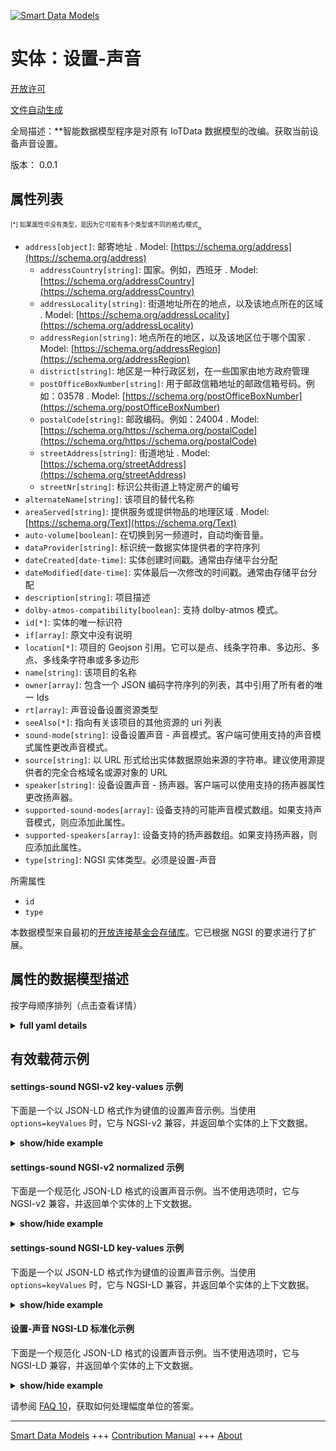 <!-- 10-Header -->    
[![Smart Data Models](https://smartdatamodels.org/wp-content/uploads/2022/01/SmartDataModels_logo.png "Logo")](https://smartdatamodels.org)    
实体：设置-声音    
========<!-- /10-Header -->    
<!-- 15-License -->    
[开放许可](https://github.com/smart-data-models//dataModel.OCF/blob/master/settings-sound/LICENSE.md)    
[文件自动生成](https://docs.google.com/presentation/d/e/2PACX-1vTs-Ng5dIAwkg91oTTUdt8ua7woBXhPnwavZ0FxgR8BsAI_Ek3C5q97Nd94HS8KhP-r_quD4H0fgyt3/pub?start=false&loop=false&delayms=3000#slide=id.gb715ace035_0_60)    
<!-- /15-License -->    
<!-- 20-Description -->    
全局描述：**智能数据模型程序是对原有 IoTData 数据模型的改编。获取当前设备声音设置。    
版本： 0.0.1    
<!-- /20-Description -->    
<!-- 30-PropertiesList -->    
## 属性列表    
<sup><sub>[*] 如果属性中没有类型，是因为它可能有多个类型或不同的格式/模式</sub></sup>。    
- `address[object]`: 邮寄地址  . Model: [https://schema.org/address](https://schema.org/address)	- `addressCountry[string]`: 国家。例如，西班牙  . Model: [https://schema.org/addressCountry](https://schema.org/addressCountry)    
	- `addressLocality[string]`: 街道地址所在的地点，以及该地点所在的区域  . Model: [https://schema.org/addressLocality](https://schema.org/addressLocality)    
	- `addressRegion[string]`: 地点所在的地区，以及该地区位于哪个国家  . Model: [https://schema.org/addressRegion](https://schema.org/addressRegion)    
	- `district[string]`: 地区是一种行政区划，在一些国家由地方政府管理      
	- `postOfficeBoxNumber[string]`: 用于邮政信箱地址的邮政信箱号码。例如：03578  . Model: [https://schema.org/postOfficeBoxNumber](https://schema.org/postOfficeBoxNumber)    
	- `postalCode[string]`: 邮政编码。例如：24004  . Model: [https://schema.org/https://schema.org/postalCode](https://schema.org/https://schema.org/postalCode)    
	- `streetAddress[string]`: 街道地址  . Model: [https://schema.org/streetAddress](https://schema.org/streetAddress)    
	- `streetNr[string]`: 标识公共街道上特定房产的编号      
- `alternateName[string]`: 该项目的替代名称  - `areaServed[string]`: 提供服务或提供物品的地理区域  . Model: [https://schema.org/Text](https://schema.org/Text)- `auto-volume[boolean]`: 在切换到另一频道时，自动均衡音量。  - `dataProvider[string]`: 标识统一数据实体提供者的字符序列  - `dateCreated[date-time]`: 实体创建时间戳。通常由存储平台分配  - `dateModified[date-time]`: 实体最后一次修改的时间戳。通常由存储平台分配  - `description[string]`: 项目描述  - `dolby-atmos-compatibility[boolean]`: 支持 dolby-atmos 模式。  - `id[*]`: 实体的唯一标识符  - `if[array]`: 原文中没有说明  - `location[*]`: 项目的 Geojson 引用。它可以是点、线条字符串、多边形、多点、多线条字符串或多多边形  - `name[string]`: 该项目的名称  - `owner[array]`: 包含一个 JSON 编码字符序列的列表，其中引用了所有者的唯一 Ids  - `rt[array]`: 声音设备设置资源类型  - `seeAlso[*]`: 指向有关该项目的其他资源的 uri 列表  - `sound-mode[string]`: 设备设置声音 - 声音模式。客户端可使用支持的声音模式属性更改声音模式。  - `source[string]`: 以 URL 形式给出实体数据原始来源的字符串。建议使用源提供者的完全合格域名或源对象的 URL  - `speaker[string]`: 设备设置声音 - 扬声器。客户端可以使用支持的扬声器属性更改扬声器。  - `supported-sound-modes[array]`: 设备支持的可能声音模式数组。如果支持声音模式，则应添加此属性。  - `supported-speakers[array]`: 设备支持的扬声器数组。如果支持扬声器，则应添加此属性。  - `type[string]`: NGSI 实体类型。必须是设置-声音  <!-- /30-PropertiesList -->    
<!-- 35-RequiredProperties -->    
所需属性    
- `id`  - `type`  <!-- /35-RequiredProperties -->    
<!-- 40-RequiredProperties -->    
本数据模型来自最初的[开放连接基金会存储库](https://github.com/openconnectivityfoundation/IoTDataModels)。它已根据 NGSI 的要求进行了扩展。    
<!-- /40-RequiredProperties -->    
<!-- 50-DataModelHeader -->    
## 属性的数据模型描述    
按字母顺序排列（点击查看详情）    
<!-- /50-DataModelHeader -->    
<!-- 60-ModelYaml -->    
<details><summary><strong>full yaml details</strong></summary>      
```yaml    
settings-sound:      
  description: Smart Data Models Program adaptation of the original IoTData data Models. Gets current device sound settings.      
  properties:      
    address:      
      description: The mailing address      
      properties:      
        addressCountry:      
          description: 'The country. For example, Spain'      
          type: string      
          x-ngsi:      
            model: https://schema.org/addressCountry      
            type: Property      
        addressLocality:      
          description: 'The locality in which the street address is, and which is in the region'      
          type: string      
          x-ngsi:      
            model: https://schema.org/addressLocality      
            type: Property      
        addressRegion:      
          description: 'The region in which the locality is, and which is in the country'      
          type: string      
          x-ngsi:      
            model: https://schema.org/addressRegion      
            type: Property      
        district:      
          description: 'A district is a type of administrative division that, in some countries, is managed by the local government'      
          type: string      
          x-ngsi:      
            type: Property      
        postOfficeBoxNumber:      
          description: 'The post office box number for PO box addresses. For example, 03578'      
          type: string      
          x-ngsi:      
            model: https://schema.org/postOfficeBoxNumber      
            type: Property      
        postalCode:      
          description: 'The postal code. For example, 24004'      
          type: string      
          x-ngsi:      
            model: https://schema.org/https://schema.org/postalCode      
            type: Property      
        streetAddress:      
          description: The street address      
          type: string      
          x-ngsi:      
            model: https://schema.org/streetAddress      
            type: Property      
        streetNr:      
          description: Number identifying a specific property on a public street      
          type: string      
          x-ngsi:      
            type: Property      
      type: object      
      x-ngsi:      
        model: https://schema.org/address      
        type: Property      
    alternateName:      
      description: An alternative name for this item      
      type: string      
      x-ngsi:      
        type: Property      
    areaServed:      
      description: The geographic area where a service or offered item is provided      
      type: string      
      x-ngsi:      
        model: https://schema.org/Text      
        type: Property      
    auto-volume:      
      description: Automatically equalizes the volume level when switching to antother channel.      
      type: boolean      
      x-ngsi:      
        type: Property      
    dataProvider:      
      description: A sequence of characters identifying the provider of the harmonised data entity      
      type: string      
      x-ngsi:      
        type: Property      
    dateCreated:      
      description: Entity creation timestamp. This will usually be allocated by the storage platform      
      format: date-time      
      type: string      
      x-ngsi:      
        type: Property      
    dateModified:      
      description: Timestamp of the last modification of the entity. This will usually be allocated by the storage platform      
      format: date-time      
      type: string      
      x-ngsi:      
        type: Property      
    description:      
      description: A description of this item      
      type: string      
      x-ngsi:      
        type: Property      
    dolby-atmos-compatibility:      
      description: Supports dolby-atmos mode.      
      type: boolean      
      x-ngsi:      
        type: Property      
    id:      
      anyOf:      
        - description: Identifier format of any NGSI entity      
          maxLength: 256      
          minLength: 1      
          pattern: ^[\w\-\.\{\}\$\+\*\[\]`|~^@!,:\\]+$      
          type: string      
          x-ngsi:      
            type: Property      
        - description: Identifier format of any NGSI entity      
          format: uri      
          type: string      
          x-ngsi:      
            type: Property      
      description: Unique identifier of the entity      
      x-ngsi:      
        type: Property      
    if:      
      description: No description is available in the original      
      items:      
        enum:      
          - oic.if.rw      
          - oic.if.baseline      
        type: string      
      minItems: 2      
      readOnly: true      
      type: array      
      uniqueItems: true      
      x-ngsi:      
        type: Property      
    location:      
      description: 'Geojson reference to the item. It can be Point, LineString, Polygon, MultiPoint, MultiLineString or MultiPolygon'      
      oneOf:      
        - description: Geojson reference to the item. Point      
          properties:      
            bbox:      
              items:      
                type: number      
              minItems: 4      
              type: array      
            coordinates:      
              items:      
                type: number      
              minItems: 2      
              type: array      
            type:      
              enum:      
                - Point      
              type: string      
          required:      
            - type      
            - coordinates      
          title: GeoJSON Point      
          type: object      
          x-ngsi:      
            type: GeoProperty      
        - description: Geojson reference to the item. LineString      
          properties:      
            bbox:      
              items:      
                type: number      
              minItems: 4      
              type: array      
            coordinates:      
              items:      
                items:      
                  type: number      
                minItems: 2      
                type: array      
              minItems: 2      
              type: array      
            type:      
              enum:      
                - LineString      
              type: string      
          required:      
            - type      
            - coordinates      
          title: GeoJSON LineString      
          type: object      
          x-ngsi:      
            type: GeoProperty      
        - description: Geojson reference to the item. Polygon      
          properties:      
            bbox:      
              items:      
                type: number      
              minItems: 4      
              type: array      
            coordinates:      
              items:      
                items:      
                  items:      
                    type: number      
                  minItems: 2      
                  type: array      
                minItems: 4      
                type: array      
              type: array      
            type:      
              enum:      
                - Polygon      
              type: string      
          required:      
            - type      
            - coordinates      
          title: GeoJSON Polygon      
          type: object      
          x-ngsi:      
            type: GeoProperty      
        - description: Geojson reference to the item. MultiPoint      
          properties:      
            bbox:      
              items:      
                type: number      
              minItems: 4      
              type: array      
            coordinates:      
              items:      
                items:      
                  type: number      
                minItems: 2      
                type: array      
              type: array      
            type:      
              enum:      
                - MultiPoint      
              type: string      
          required:      
            - type      
            - coordinates      
          title: GeoJSON MultiPoint      
          type: object      
          x-ngsi:      
            type: GeoProperty      
        - description: Geojson reference to the item. MultiLineString      
          properties:      
            bbox:      
              items:      
                type: number      
              minItems: 4      
              type: array      
            coordinates:      
              items:      
                items:      
                  items:      
                    type: number      
                  minItems: 2      
                  type: array      
                minItems: 2      
                type: array      
              type: array      
            type:      
              enum:      
                - MultiLineString      
              type: string      
          required:      
            - type      
            - coordinates      
          title: GeoJSON MultiLineString      
          type: object      
          x-ngsi:      
            type: GeoProperty      
        - description: Geojson reference to the item. MultiLineString      
          properties:      
            bbox:      
              items:      
                type: number      
              minItems: 4      
              type: array      
            coordinates:      
              items:      
                items:      
                  items:      
                    items:      
                      type: number      
                    minItems: 2      
                    type: array      
                  minItems: 4      
                  type: array      
                type: array      
              type: array      
            type:      
              enum:      
                - MultiPolygon      
              type: string      
          required:      
            - type      
            - coordinates      
          title: GeoJSON MultiPolygon      
          type: object      
          x-ngsi:      
            type: GeoProperty      
      x-ngsi:      
        type: GeoProperty      
    name:      
      description: The name of this item      
      type: string      
      x-ngsi:      
        type: Property      
    owner:      
      description: A List containing a JSON encoded sequence of characters referencing the unique Ids of the owner(s)      
      items:      
        anyOf:      
          - description: Identifier format of any NGSI entity      
            maxLength: 256      
            minLength: 1      
            pattern: ^[\w\-\.\{\}\$\+\*\[\]`|~^@!,:\\]+$      
            type: string      
            x-ngsi:      
              type: Property      
          - description: Identifier format of any NGSI entity      
            format: uri      
            type: string      
            x-ngsi:      
              type: Property      
        description: Unique identifier of the entity      
        x-ngsi:      
          type: Property      
      type: array      
      x-ngsi:      
        type: Property      
    rt:      
      description: The Resource Type of Device Settings for sound      
      items:      
        enum:      
          - oic.r.settings.sound      
        type: string      
      minItems: 1      
      readOnly: true      
      type: array      
      uniqueItems: true      
      x-ngsi:      
        type: Property      
    seeAlso:      
      description: list of uri pointing to additional resources about the item      
      oneOf:      
        - items:      
            format: uri      
            type: string      
          minItems: 1      
          type: array      
        - format: uri      
          type: string      
      x-ngsi:      
        type: Property      
    sound-mode:      
      description: Device Settings Sound - Sound Mode. Client can change sound-mode using supported-sound-modes property.      
      type: string      
      x-ngsi:      
        type: Property      
    source:      
      description: 'A sequence of characters giving the original source of the entity data as a URL. Recommended to be the fully qualified domain name of the source provider, or the URL to the source object'      
      type: string      
      x-ngsi:      
        type: Property      
    speaker:      
      description: Device Settings Sound - Speaker. Client can change speaker using supported-speakers property.      
      type: string      
      x-ngsi:      
        type: Property      
    supported-sound-modes:      
      description: The array of possible sound modes the device supports. This property should be added if sound-mode is supported.      
      items:      
        type: string      
      minItems: 1      
      readOnly: true      
      type: array      
      x-ngsi:      
        type: Property      
    supported-speakers:      
      description: The array of possible speakers the device supports. This property should be added if speaker is supported.      
      items:      
        type: string      
      minItems: 1      
      readOnly: true      
      type: array      
      x-ngsi:      
        type: Property      
    type:      
      description: NGSI entity type. It has to be settings-sound      
      enum:      
        - settings-sound      
      type: string      
      x-ngsi:      
        type: Property      
  required:      
    - id      
    - type      
  type: object      
  x-derived-from: https://github.com/OpenInterConnect/IoTDataModels/blob/master/settings-soundResURI.swagger.json      
  x-disclaimer: 'Redistribution and use in source and binary forms, with or without modification, are permitted  provided that the license conditions are met. Copyleft (c) 2022 Contributors to Smart Data Models Program'      
  x-license-url: https://github.com/smart-data-models/dataModel.OCF/blob/master/settings-sound/LICENSE.md      
  x-model-schema: https://smart-data-models.github.io/dataModel.IoTDataModels/settings-sound/schema.json      
  x-model-tags: OCF      
  x-version: 0.0.1      
```    
</details>      
<!-- /60-ModelYaml -->    
<!-- 70-MiddleNotes -->    
<!-- /70-MiddleNotes -->    
<!-- 80-Examples -->    
## 有效载荷示例    
#### settings-sound NGSI-v2 key-values 示例    
下面是一个以 JSON-LD 格式作为键值的设置声音示例。当使用 `options=keyValues` 时，它与 NGSI-v2 兼容，并返回单个实体的上下文数据。    
<details><summary><strong>show/hide example</strong></summary>      
```json  
{  
  "id": "urn:ngsi-ld:settings-sound:id:FEOR:54068496",  
  "dateCreated": "1980-08-26T09:43:11Z",  
  "dateModified": "2006-05-19T00:55:48Z",  
  "source": "Important position share care same sea. Argue internatio",  
  "name": "Authority within mouth work shoulder. Tree news seem black all police.",  
  "alternateName": "Daughter media increase half behind decide leave. Customer modern prevent weight kitchen where recent perhaps.",  
  "description": "Give continue almost foreign skill same eye. Clear heavy house use food.",  
  "dataProvider": "Order bar garden make population. Particularly end down career well agent kitchen country. Military he choice character.",  
  "owner": [  
    "urn:ngsi-ld:settings-sound:items:ASBD:54571276",  
    "urn:ngsi-ld:settings-sound:items:GAGW:59069925"  
  ],  
  "seeAlso": [  
    "urn:ngsi-ld:settings-sound:items:EDDJ:79167522"  
  ],  
  "location": {  
    "type": "Point",  
    "coordinates": [  
      53.9771575,  
      -164.350245  
    ]  
  },  
  "address": {  
    "streetAddress": "By health walk production television happen. Strategy everybody fall reason so. Space city within and bit reveal gas.",  
    "addressLocality": "South minute friend. Buy finish yet say class.",  
    "addressRegion": "National half way enter. Single redu",  
    "addressCountry": "Throughout send share room PM tell. Music",  
    "postalCode": "Front southern each class act can. Least discover involve maybe.",  
    "postOfficeBoxNumber": "Since hot spring only president manage whole. Suggest item find moment else you recently ready.",  
    "streetNr": "Occur a white recognize attack political. Sell difficult these gun.",  
    "district": "Seek career green p"  
  },  
  "areaServed": "Budget",  
  "rt": [  
    "oic.r.settings.sound"  
  ],  
  "if": [  
    "oic.if.baseline",  
    "oic.if.rw"  
  ],  
  "speaker": "Long great expert Democrat visit for later. Floor world serious case light product.",  
  "supported-speakers": [  
    "Degree between number theory western real. Very data election sell of stay style."  
  ],  
  "sound-mode": "Make production within authority.",  
  "supported-sound-modes": [  
    "Stand bed little month car suffer. Soon summer bit. Certain final trouble you however reflect skill activity. Wonder trouble "  
  ],  
  "auto-volume": true,  
  "dolby-atmos-compatibility": false,  
  "type": "settings-sound"  
}  
```  
</details>    
#### settings-sound NGSI-v2 normalized 示例    
下面是一个规范化 JSON-LD 格式的设置声音示例。当不使用选项时，它与 NGSI-v2 兼容，并返回单个实体的上下文数据。    
<details><summary><strong>show/hide example</strong></summary>      
```json  
{  
  "id": "urn:ngsi-ld:settings-sound:id:FEOR:54068496",  
  "dateCreated": {  
    "type": "DateTime",  
    "value": "1980-08-26T09:43:11Z"  
  },  
  "dateModified": {  
    "type": "DateTime",  
    "value": "2006-05-19T00:55:48Z"  
  },  
  "source": {  
    "type": "Text",  
    "value": "Important position share care same sea. Argue internatio"  
  },  
  "name": {  
    "type": "Text",  
    "value": "Authority within mouth work shoulder. Tree news seem black all police."  
  },  
  "alternateName": {  
    "type": "Text",  
    "value": "Daughter media increase half behind decide leave. Customer modern prevent weight kitchen where recent perhaps."  
  },  
  "description": {  
    "type": "Text",  
    "value": "Give continue almost foreign skill same eye. Clear heavy house use food."  
  },  
  "dataProvider": {  
    "type": "Text",  
    "value": "Order bar garden make population. Particularly end down career well agent kitchen country. Military he choice character."  
  },  
  "owner": {  
    "type": "StructuredValue",  
    "value": [  
      "urn:ngsi-ld:settings-sound:items:ASBD:54571276",  
      "urn:ngsi-ld:settings-sound:items:GAGW:59069925"  
    ]  
  },  
  "seeAlso": {  
    "type": "StructuredValue",  
    "value": [  
      "urn:ngsi-ld:settings-sound:items:EDDJ:79167522"  
    ]  
  },  
  "location": {  
    "type": "geo:json",  
    "value": {  
      "type": "Point",  
      "coordinates": [  
        53.9771575,  
        -164.350245  
      ]  
    }  
  },  
  "address": {  
    "type": "StructuredValue",  
    "value": {  
      "streetAddress": "By health walk production television happen. Strategy everybody fall reason so. Space city within and bit reveal gas.",  
      "addressLocality": "South minute friend. Buy finish yet say class.",  
      "addressRegion": "National half way enter. Single redu",  
      "addressCountry": "Throughout send share room PM tell. Music",  
      "postalCode": "Front southern each class act can. Least discover involve maybe.",  
      "postOfficeBoxNumber": "Since hot spring only president manage whole. Suggest item find moment else you recently ready.",  
      "streetNr": "Occur a white recognize attack political. Sell difficult these gun.",  
      "district": "Seek career green p"  
    }  
  },  
  "areaServed": {  
    "type": "Text",  
    "value": "Budget"  
  },  
  "rt": {  
    "type": "StructuredValue",  
    "value": [  
      "oic.r.settings.sound"  
    ]  
  },  
  "if": {  
    "type": "StructuredValue",  
    "value": [  
      "oic.if.baseline",  
      "oic.if.rw"  
    ]  
  },  
  "speaker": {  
    "type": "Text",  
    "value": "Long great expert Democrat visit for later. Floor world serious case light product."  
  },  
  "supported-speakers": {  
    "type": "StructuredValue",  
    "value": [  
      "Degree between number theory western real. Very data election sell of stay style."  
    ]  
  },  
  "sound-mode": {  
    "type": "Text",  
    "value": "Make production within authority."  
  },  
  "supported-sound-modes": {  
    "type": "StructuredValue",  
    "value": [  
      "Stand bed little month car suffer. Soon summer bit. Certain final trouble you however reflect skill activity. Wonder trouble "  
    ]  
  },  
  "auto-volume": {  
    "type": "Boolean",  
    "value": true  
  },  
  "dolby-atmos-compatibility": {  
    "type": "Boolean",  
    "value": false  
  },  
  "type": "settings-sound"  
}  
```  
</details>    
#### settings-sound NGSI-LD key-values 示例    
下面是一个以 JSON-LD 格式作为键值的设置声音示例。当使用 `options=keyValues` 时，它与 NGSI-LD 兼容，并返回单个实体的上下文数据。    
<details><summary><strong>show/hide example</strong></summary>      
```json  
{  
  "id": "urn:ngsi-ld:settings-sound:id:FEOR:54068496",  
  "dateCreated": "1980-08-26T09:43:11Z",  
  "dateModified": "2006-05-19T00:55:48Z",  
  "source": "Important position share care same sea. Argue internatio",  
  "name": "Authority within mouth work shoulder. Tree news seem black all police.",  
  "alternateName": "Daughter media increase half behind decide leave. Customer modern prevent weight kitchen where recent perhaps.",  
  "description": "Give continue almost foreign skill same eye. Clear heavy house use food.",  
  "dataProvider": "Order bar garden make population. Particularly end down career well agent kitchen country. Military he choice character.",  
  "owner": [  
    "urn:ngsi-ld:settings-sound:items:ASBD:54571276",  
    "urn:ngsi-ld:settings-sound:items:GAGW:59069925"  
  ],  
  "seeAlso": [  
    "urn:ngsi-ld:settings-sound:items:EDDJ:79167522"  
  ],  
  "location": {  
    "type": "Point",  
    "coordinates": [  
      53.9771575,  
      -164.350245  
    ]  
  },  
  "address": {  
    "streetAddress": "By health walk production television happen. Strategy everybody fall reason so. Space city within and bit reveal gas.",  
    "addressLocality": "South minute friend. Buy finish yet say class.",  
    "addressRegion": "National half way enter. Single redu",  
    "addressCountry": "Throughout send share room PM tell. Music",  
    "postalCode": "Front southern each class act can. Least discover involve maybe.",  
    "postOfficeBoxNumber": "Since hot spring only president manage whole. Suggest item find moment else you recently ready.",  
    "streetNr": "Occur a white recognize attack political. Sell difficult these gun.",  
    "district": "Seek career green p"  
  },  
  "areaServed": "Budget",  
  "rt": [  
    "oic.r.settings.sound"  
  ],  
  "if": [  
    "oic.if.baseline",  
    "oic.if.rw"  
  ],  
  "speaker": "Long great expert Democrat visit for later. Floor world serious case light product.",  
  "supported-speakers": [  
    "Degree between number theory western real. Very data election sell of stay style."  
  ],  
  "sound-mode": "Make production within authority.",  
  "supported-sound-modes": [  
    "Stand bed little month car suffer. Soon summer bit. Certain final trouble you however reflect skill activity. Wonder trouble "  
  ],  
  "auto-volume": true,  
  "dolby-atmos-compatibility": false,  
  "type": "settings-sound",  
  "@context": [  
    "https://smartdatamodels.org/context.jsonld"  
  ]  
}  
```  
</details>    
#### 设置-声音 NGSI-LD 标准化示例    
下面是一个规范化 JSON-LD 格式的设置声音示例。当不使用选项时，它与 NGSI-LD 兼容，并返回单个实体的上下文数据。    
<details><summary><strong>show/hide example</strong></summary>      
```json  
{  
    "id": "urn:ngsi-ld:settings-sound:id:FEOR:54068496",  
    "dateCreated": {  
        "type": "Property",  
        "value": {  
            "@type": "DateTime",  
            "@value": "1980-08-26T09:43:11Z"  
        }  
    },  
    "dateModified": {  
        "type": "Property",  
        "value": {  
            "@type": "DateTime",  
            "@value": "2006-05-19T00:55:48Z"  
        }  
    },  
    "source": {  
        "type": "Property",  
        "value": "Important position share care same sea. Argue internatio"  
    },  
    "name": {  
        "type": "Property",  
        "value": "Authority within mouth work shoulder. Tree news seem black all police."  
    },  
    "alternateName": {  
        "type": "Property",  
        "value": "Daughter media increase half behind decide leave. Customer modern prevent weight kitchen where recent perhaps."  
    },  
    "description": {  
        "type": "Property",  
        "value": "Give continue almost foreign skill same eye. Clear heavy house use food."  
    },  
    "dataProvider": {  
        "type": "Property",  
        "value": "Order bar garden make population. Particularly end down career well agent kitchen country. Military he choice character."  
    },  
    "owner": {  
        "type": "Property",  
        "value": [  
            "urn:ngsi-ld:settings-sound:items:ASBD:54571276",  
            "urn:ngsi-ld:settings-sound:items:GAGW:59069925"  
        ]  
    },  
    "seeAlso": {  
        "type": "Property",  
        "value": [  
            "urn:ngsi-ld:settings-sound:items:EDDJ:79167522"  
        ]  
    },  
    "location": {  
        "type": "GeoProperty",  
        "value": {  
            "type": "Point",  
            "coordinates": [  
                53.9771575,  
                -164.350245  
            ]  
        }  
    },  
    "address": {  
        "type": "Property",  
        "value": {  
            "streetAddress": "By health walk production television happen. Strategy everybody fall reason so. Space city within and bit reveal gas.",  
            "addressLocality": "South minute friend. Buy finish yet say class.",  
            "addressRegion": "National half way enter. Single redu",  
            "addressCountry": "Throughout send share room PM tell. Music",  
            "postalCode": "Front southern each class act can. Least discover involve maybe.",  
            "postOfficeBoxNumber": "Since hot spring only president manage whole. Suggest item find moment else you recently ready.",  
            "streetNr": "Occur a white recognize attack political. Sell difficult these gun.",  
            "district": "Seek career green p"  
        }  
    },  
    "areaServed": {  
        "type": "Property",  
        "value": "Budget"  
    },  
    "rt": {  
        "type": "Property",  
        "value": [  
            "oic.r.settings.sound"  
        ]  
    },  
    "if": {  
        "type": "Property",  
        "value": [  
            "oic.if.baseline",  
            "oic.if.rw"  
        ]  
    },  
    "speaker": {  
        "type": "Property",  
        "value": "Long great expert Democrat visit for later. Floor world serious case light product."  
    },  
    "supported-speakers": {  
        "type": "Property",  
        "value": [  
            "Degree between number theory western real. Very data election sell of stay style."  
        ]  
    },  
    "sound-mode": {  
        "type": "Property",  
        "value": "Make production within authority."  
    },  
    "supported-sound-modes": {  
        "type": "Property",  
        "value": [  
            "Stand bed little month car suffer. Soon summer bit. Certain final trouble you however reflect skill activity. Wonder trouble "  
        ]  
    },  
    "auto-volume": {  
        "type": "Property",  
        "value": true  
    },  
    "dolby-atmos-compatibility": {  
        "type": "Property",  
        "value": false  
    },  
    "type": "settings-sound",  
    "@context": [  
        "https://smartdatamodels.org/context.jsonld"  
    ]  
}  
```  
</details><!-- /80-Examples -->    
<!-- 90-FooterNotes -->    
<!-- /90-FooterNotes -->    
<!-- 95-Units -->    
请参阅 [FAQ 10](https://smartdatamodels.org/index.php/faqs/)，获取如何处理幅度单位的答案。    
<!-- /95-Units -->    
<!-- 97-LastFooter -->    
---    
[Smart Data Models](https://smartdatamodels.org) +++ [Contribution Manual](https://bit.ly/contribution_manual) +++ [About](https://bit.ly/Introduction_SDM)<!-- /97-LastFooter -->    
